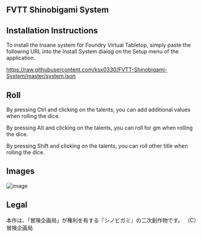 FVTT Shinobigami System
-------------------



Installation Instructions
-------------
To install the Insane system for Foundry Virtual Tabletop, simply paste the following URL into the Install System
dialog on the Setup menu of the application.

https://raw.githubusercontent.com/ksx0330/FVTT-Shinobigami-System/master/system.json

Roll
-------------
By pressing Ctrl and clicking on the talents, you can add additional values when rolling the dice.

By pressing Alt and clicking on the talents, you can roll for gm when rolling the dice.

By pressing Shift and clicking on the talents, you can roll other title when rolling the dice.

Images
------------
![image](https://user-images.githubusercontent.com/15700174/159153231-5cd3bfac-5a0b-4735-9c9b-6ede2ac38bd3.png)

Legal
------------
本作は、「冒険企画局」が権利を有する『シノビガミ』の二次創作物です。
（C）冒険企画局
